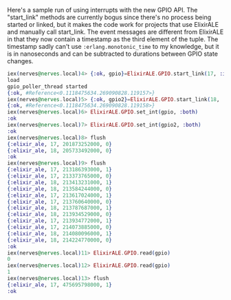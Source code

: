 Here's a sample run of using interrupts with the new GPIO API. The "start_link"
methods are currently bogus since there's no process being started or linked,
but it makes the code work for projects that use ElixirALE and manually call
start_link. The event messages are different from ElixirALE in that they now
contain a timestamp as the third element of the tuple. The timestamp sadly
can't use `:erlang.monotonic_time` to my knowledge, but it is in nanoseconds
and can be subtracted to durations between GPIO state changes.

```elixir
iex(nerves@nerves.local)4> {:ok, gpio}=ElixirALE.GPIO.start_link(17, :input)
load
gpio_poller_thread started
{:ok, #Reference<0.1118475634.269090828.119157>}
iex(nerves@nerves.local)5> {:ok, gpio2}=ElixirALE.GPIO.start_link(18, :input)
{:ok, #Reference<0.1118475634.269090828.119158>}
iex(nerves@nerves.local)6> ElixirALE.GPIO.set_int(gpio, :both)
:ok
iex(nerves@nerves.local)7> ElixirALE.GPIO.set_int(gpio2, :both)
:ok
iex(nerves@nerves.local)8> flush
{:elixir_ale, 17, 201873252000, 0}
{:elixir_ale, 18, 205733492000, 0}
:ok
iex(nerves@nerves.local)9> flush
{:elixir_ale, 17, 213186393000, 1}
{:elixir_ale, 17, 213373765000, 0}
{:elixir_ale, 18, 213413231000, 1}
{:elixir_ale, 18, 213584244000, 0}
{:elixir_ale, 17, 213617024000, 1}
{:elixir_ale, 17, 213760640000, 0}
{:elixir_ale, 18, 213787687000, 1}
{:elixir_ale, 18, 213934529000, 0}
{:elixir_ale, 17, 213934772000, 1}
{:elixir_ale, 17, 214073885000, 0}
{:elixir_ale, 18, 214080096000, 1}
{:elixir_ale, 18, 214224770000, 0}
:ok
iex(nerves@nerves.local)11> ElixirALE.GPIO.read(gpio)
0
iex(nerves@nerves.local)12> ElixirALE.GPIO.read(gpio)
1
iex(nerves@nerves.local)13> flush
{:elixir_ale, 17, 475695798000, 1}
:ok
```
